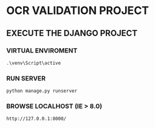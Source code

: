 # OCR VALIDATION PROJECT

## EXECUTE THE DJANGO PROJECT

### VIRTUAL ENVIROMENT
```
.\venv\Script\active
```

### RUN SERVER
```
python manage.py runserver
```

### BROWSE LOCALHOST (IE > 8.0)
```
http://127.0.0.1:8000/
```